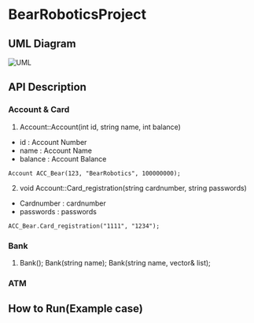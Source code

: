 # BearRoboticsProject
## UML Diagram 

![UML](https://user-images.githubusercontent.com/50408036/201504856-b16160bd-da80-45ba-90ee-773021df3e41.png)

## API Description
### Account & Card
1. Account::Account(int id, string name, int balance)
  * id : Account Number 
  * name : Account Name
  * balance : Account Balance
```
Account ACC_Bear(123, "BearRobotics", 100000000);
```
2. void Account::Card_registration(string cardnumber, string passwords)
  * Cardnumber : cardnumber 
  * passwords : passwords
```
ACC_Bear.Card_registration("1111", "1234");
```
### Bank
1. Bank();
	Bank(string name);
	Bank(string name, vector<Bank>& list);



### ATM


## How to Run(Example case)

